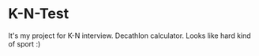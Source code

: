# K-N-Test
It's my project for K-N interview.
Decathlon calculator. Looks like hard kind of sport :)
